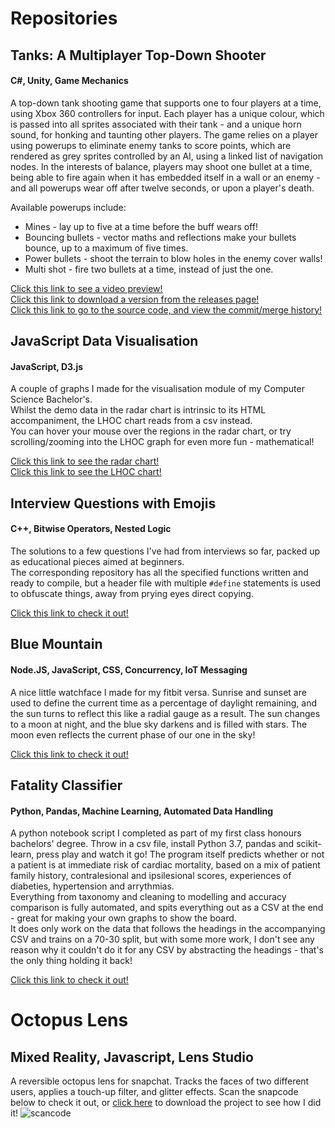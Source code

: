 # Repositories    
    
## Tanks: A Multiplayer Top-Down Shooter   
#### C#, Unity, Game Mechanics   
A top-down tank shooting game that supports one to four players at a time, using Xbox 360 controllers for input. Each player has a unique colour, which is passed into all sprites associated with their tank - and a unique horn sound, for honking and taunting other players. The game relies on a player using powerups to eliminate enemy tanks to score points, which are rendered as grey sprites controlled by an AI, using a linked list of navigation nodes. In the interests of balance, players may shoot one bullet at a time, being able to fire again when it has embedded itself in a wall or an enemy - and all powerups wear off after twelve seconds, or upon a player's death.      
   
Available powerups include:    
- Mines - lay up to five at a time before the buff wears off!    
- Bouncing bullets - vector maths and reflections make your bullets bounce, up to a maximum of five times.   
- Power bullets - shoot the terrain to blow holes in the enemy cover walls!   
- Multi shot - fire two bullets at a time, instead of just the one.   
      
[Click this link to see a video preview!](https://www.youtube.com/watch?v=vEWkxCHSLh8&feature=youtu.be)   
[Click this link to download a version from the releases page!](https://github.com/Joe-V2/tanks/releases/tag/v1.0.0)   
[Click this link to go to the source code, and view the commit/merge history!](https://github.com/Joe-V2/tanks/)     
    
    
    
## JavaScript Data Visualisation  
#### JavaScript, D3.js  
A couple of graphs I made for the visualisation module of my Computer Science Bachelor's.  
Whilst the demo data in the radar chart is intrinsic to its HTML accompaniment, the LHOC chart reads from a csv instead.    
You can hover your mouse over the regions in the radar chart, or try scrolling/zooming into the LHOC graph for even more fun - mathematical!
  
[Click this link to see the radar chart!](<https://Joe-V2.github.io/assets/Radar Files/radar.htm>)  
[Click this link to see the LHOC chart!](<https://Joe-V2.github.io/assets/Box Plot Files/index.html>)  
  
  

## Interview Questions with Emojis
#### C++, Bitwise Operators, Nested Logic
The solutions to a few questions I've had from interviews so far, packed up as educational pieces aimed at beginners.     
The corresponding repository has all the specified functions written and ready to compile, but a header file with multiple `#define` statements is used to obfuscate things, away from prying eyes direct copying.  

[Click this link to check it out!](https://Joe-V2.github.io/Interview-Questions-with-Emojis/index.html)  
  
  

## Blue Mountain
#### Node.JS, JavaScript, CSS, Concurrency, IoT Messaging
A nice little watchface I made for my fitbit versa.
Sunrise and sunset are used to define the current time as a percentage of daylight remaining, and the sun turns to reflect this like a radial gauge as a result.
The sun changes to a moon at night, and the blue sky darkens and is filled with stars.
The moon even reflects the current phase of our one in the sky! 
  
[Click this link to check it out!](https://Joe-V2.github.io/Blue-Mountain/index.html)  
    

## Fatality Classifier
#### Python, Pandas, Machine Learning, Automated Data Handling
A python notebook script I completed as part of my first class honours bachelors' degree. Throw in a csv file, install Python 3.7, pandas and scikit-learn, press play and watch it go!
The program itself predicts whether or not a patient is at immediate risk of cardiac mortality, based on a mix of patient family history, contralesional and ipsilesional scores, experiences of diabeties, hypertension and arrythmias.  
Everything from taxonomy and cleaning to modelling and accuracy comparison is fully automated, and spits everything out as a CSV at the end - great for making your own graphs to show the board.  
It does only work on the data that follows the headings in the accompanying CSV and trains on a 70-30 split, but with some more work, I don't see any reason why it couldn't do it for any CSV by abstracting the headings - that's the only thing holding it back!


[Click this link to check it out!](https://Joe-V2.github.io/Fatality-Classifier/index.html)


# Octopus Lens
## Mixed Reality, Javascript, Lens Studio
A reversible octopus lens for snapchat. Tracks the faces of two different users, applies a touch-up filter, and glitter effects.
Scan the snapcode below to check it out, or [click here](https://github.com/Joe-V2/Octopus-Lens) to download the project to see how I did it!
![scancode](https://images-ext-2.discordapp.net/external/x6R8tdudbPh4T1bC_fuT4X4-ISMj3ci66srnyGW5Yoo/%3Fv%3D1/https/lens.snapchat.com/218823196a6545ef9c2f76dc39514da1/preview/facebook.png)
